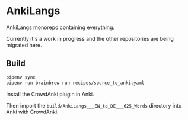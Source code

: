 # AnkiLangs

AnkiLangs monorepo containing everything.

Currently it's a work in progress and the other repositories are being
migrated here.

## Build

```bash
pipenv sync
pipenv run brainbrew run recipes/source_to_anki.yaml
```

Install the CrowdAnki plugin in Anki.

Then import the `build/AnkiLangs___EN_to_DE___625_Words` directory into Anki
with CrowdAnki.
